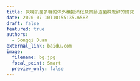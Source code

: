 ```yaml
---
title: 灰喇叭菌多糖的体外模拟消化及其肠道菌群发酵的研究
date: 2020-07-10T10:55:35.658Z
draft: false
featured: true
authors:
  - Songqi Duan
external_link: baidu.com
image:
  filename: bg.jpg
  focal_point: Smart
  preview_only: false
---
```

